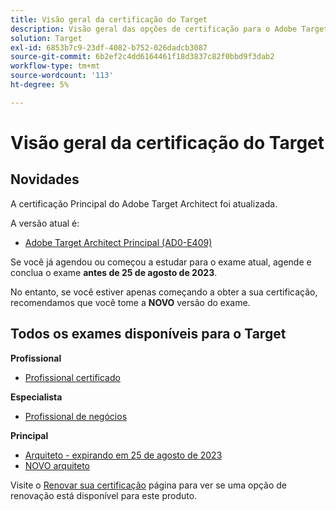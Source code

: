 ```yaml
---
title: Visão geral da certificação do Target
description: Visão geral das opções de certificação para o Adobe Target
solution: Target
exl-id: 6853b7c9-23df-4082-b752-026dadcb3087
source-git-commit: 6b2ef2c4dd6164461f18d3837c82f0bbd9f3dab2
workflow-type: tm+mt
source-wordcount: '113'
ht-degree: 5%

---
```


# Visão geral da certificação do Target

## Novidades

A certificação Principal do Adobe Target Architect foi atualizada.

A versão atual é:

* [Adobe Target Architect Principal (AD0-E409)](/help/certifications/at/at-m-architect.md)

Se você já agendou ou começou a estudar para o exame atual, agende e conclua o exame **antes de 25 de agosto de 2023**.

No entanto, se você estiver apenas começando a obter a sua certificação, recomendamos que você tome a **NOVO** versão do exame.

## Todos os exames disponíveis para o Target

**Profissional**

* [Profissional certificado](/help/certifications/at/at-p-business.md) <!--AD0-E408-->

**Especialista**

* [Profissional de negócios](/help/certifications/at/at-e-business.md) <!--AD0-E406-->

**Principal**

* [Arquiteto - expirando em 25 de agosto de 2023](/help/certifications/at/at-m-architect.md) <!--AD0-E407-->
* [NOVO arquiteto](/help/certifications/at/at-m-architect0623.md) <!--AD0-E409-->

Visite o [Renovar sua certificação](/help/certifications/renew.md) página para ver se uma opção de renovação está disponível para este produto.
